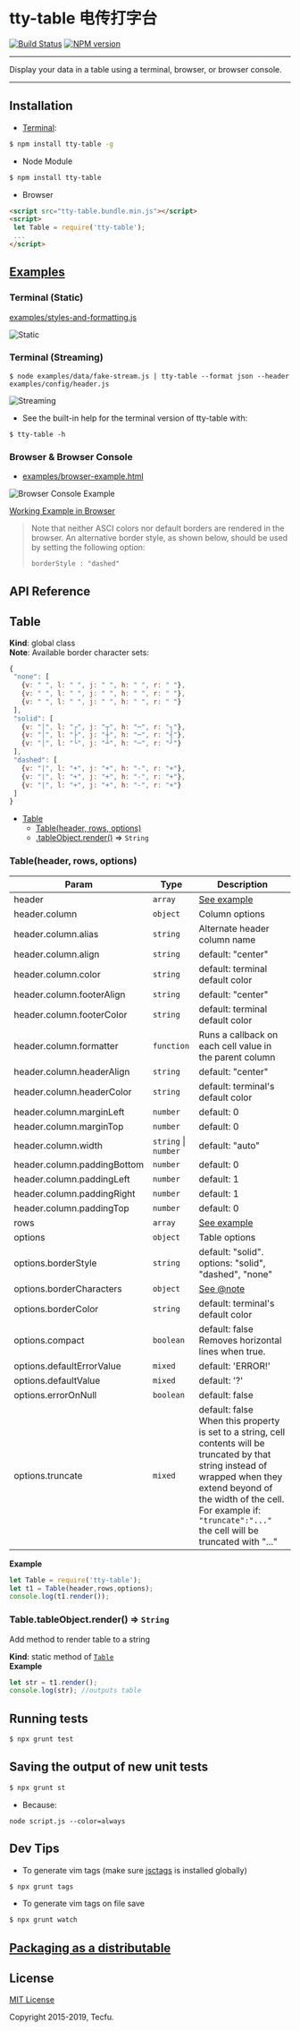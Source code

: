 # tty-table 电传打字台

[![Build Status](https://travis-ci.org/tecfu/tty-table.svg?branch=master)](https://travis-ci.org/tecfu/tty-table) [![NPM version](https://badge.fury.io/js/tty-table.svg)](http://badge.fury.io/js/tty-table)

---

Display your data in a table using a terminal, browser, or browser console.

---

## Installation

- [Terminal](docs/terminal.md):

```sh
$ npm install tty-table -g
```

- Node Module

```sh
$ npm install tty-table
```

- Browser

```html
<script src="tty-table.bundle.min.js"></script>
<script>
 let Table = require('tty-table');
 ...
</script>
```

## [Examples](examples/)

### Terminal (Static)

[examples/styles-and-formatting.js](examples/styles-and-formatting.js)

![Static](https://cloud.githubusercontent.com/assets/7478359/15691679/07142030-273f-11e6-8f1e-25728d558a2d.png "Static Example") 

### Terminal (Streaming)

```
$ node examples/data/fake-stream.js | tty-table --format json --header examples/config/header.js
```

![Streaming](https://user-images.githubusercontent.com/7478359/51738817-47c25700-204d-11e9-9df1-04e478331658.gif "Streaming Example") 

- See the built-in help for the terminal version of tty-table with: 
```
$ tty-table -h
```

### Browser & Browser Console 

- [examples/browser-example.html](examples/browser-example.html)

![Browser Console Example](https://cloud.githubusercontent.com/assets/7478359/25214897/df99d2e8-254e-11e7-962f-743890292a24.png) 

[Working Example in Browser](https://cdn.rawgit.com/tecfu/tty-table/master/examples/browser-example.html)

> Note that neither ASCI colors nor default borders are rendered in the browser.
> An alternative border style, as shown below, should be used by setting the following option:
>
> ```
> borderStyle : "dashed"
> ```

## API Reference 
<!--API-REF-->

<a name="Table"></a>

## Table
**Kind**: global class  
**Note**: <a name="note"/>
Available border character sets:
```js
{
 "none": [
   {v: " ", l: " ", j: " ", h: " ", r: " "},
   {v: " ", l: " ", j: " ", h: " ", r: " "},
   {v: " ", l: " ", j: " ", h: " ", r: " "}
 ],
 "solid": [
   {v: "│", l: "┌", j: "┬", h: "─", r: "┐"},
   {v: "│", l: "├", j: "┼", h: "─", r: "┤"},
   {v: "│", l: "└", j: "┴", h: "─", r: "┘"}
 ],
 "dashed": [
   {v: "|", l: "+", j: "+", h: "-", r: "+"},
   {v: "|", l: "+", j: "+", h: "-", r: "+"},
   {v: "|", l: "+", j: "+", h: "-", r: "+"}
 ]
}
```  

* [Table](#Table)
    * [Table(header, rows, options)](#new_Table_new)
    * [.tableObject.render()](#Table.tableObject.render) ⇒ <code>String</code>

<a name="new_Table_new"></a>

### Table(header, rows, options)

| Param | Type | Description |
| --- | --- | --- |
| header | <code>array</code> | [See example](#example-usage) |
| header.column | <code>object</code> | Column options |
| header.column.alias | <code>string</code> | Alternate header column name |
| header.column.align | <code>string</code> | default: "center" |
| header.column.color | <code>string</code> | default: terminal default color |
| header.column.footerAlign | <code>string</code> | default: "center" |
| header.column.footerColor | <code>string</code> | default: terminal default color |
| header.column.formatter | <code>function</code> | Runs a callback on each cell value in the parent column |
| header.column.headerAlign | <code>string</code> | default: "center" |
| header.column.headerColor | <code>string</code> | default: terminal's default color |
| header.column.marginLeft | <code>number</code> | default: 0 |
| header.column.marginTop | <code>number</code> | default: 0 |
| header.column.width | <code>string</code> \| <code>number</code> | default: "auto" |
| header.column.paddingBottom | <code>number</code> | default: 0 |
| header.column.paddingLeft | <code>number</code> | default: 1 |
| header.column.paddingRight | <code>number</code> | default: 1 |
| header.column.paddingTop | <code>number</code> | default: 0 |
| rows | <code>array</code> | [See example](#example-usage) |
| options | <code>object</code> | Table options |
| options.borderStyle | <code>string</code> | default: "solid". options: "solid", "dashed", "none" |
| options.borderCharacters | <code>object</code> | [See @note](#note) |
| options.borderColor | <code>string</code> | default: terminal's default color |
| options.compact | <code>boolean</code> | default: false Removes horizontal lines when true. |
| options.defaultErrorValue | <code>mixed</code> | default: 'ERROR!' |
| options.defaultValue | <code>mixed</code> | default: '?' |
| options.errorOnNull | <code>boolean</code> | default: false |
| options.truncate | <code>mixed</code> | default: false  <br/> When this property is set to a string, cell contents will be truncated by that string instead of wrapped when they extend beyond of the width of the cell.  <br/> For example if:  <br/> <code>"truncate":"..."</code> <br/> the cell will be truncated with "..." |

**Example**  
```js
let Table = require('tty-table');
let t1 = Table(header,rows,options);
console.log(t1.render()); 
```
<a name="Table.tableObject.render"></a>

### Table.tableObject.render() ⇒ <code>String</code>
Add method to render table to a string

**Kind**: static method of [<code>Table</code>](#Table)  
**Example**  
```js
let str = t1.render(); 
console.log(str); //outputs table
```

<!--END-API-REF-->

## Running tests

```sh
$ npx grunt test
```

## Saving the output of new unit tests 

```sh
$ npx grunt st
```
- Because: 

`node script.js --color=always`

## Dev Tips

- To generate vim tags (make sure [jsctags](https://github.com/ramitos/jsctags) is installed globally)

```sh
$ npx grunt tags
```

- To generate vim tags on file save 

```sh
$ npx grunt watch
```

## [Packaging as a distributable](packaging.md)


## License

[MIT License](https://opensource.org/licenses/MIT)

Copyright 2015-2019, Tecfu. 
